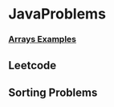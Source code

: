# JavaProblems

### [Arrays Examples](https://github.com/Hrishi2520/JavaProblems/tree/main/Array%20Examples/src)
## Leetcode
## Sorting Problems
